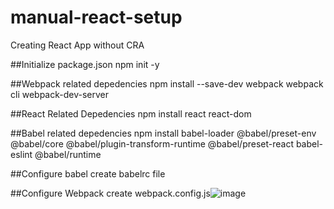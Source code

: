 # manual-react-setup
Creating React App without CRA

##Initialize package.json	npm init -y
	
##Webpack related depedencies	npm install --save-dev webpack webpack cli webpack-dev-server
	
##React Related Depedencies	npm install react react-dom
	
##Babel related depedencies	npm install babel-loader @babel/preset-env @babel/core @babel/plugin-transform-runtime @babel/preset-react babel-eslint @babel/runtime
	
##Configure babel	create babelrc file
	
##Configure Webpack	create webpack.config.js![image](https://user-images.githubusercontent.com/65181847/189466774-f1d2a68b-7650-4240-9d2b-aa8982b5861a.png)
